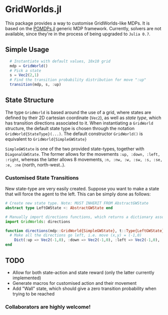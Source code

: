 # GridWorlds.jl

This package provides a way to customise GridWorlds-like MDPs. It is based on the [POMDPs.jl](https://github.com/JuliaPOMDP/POMDPs.jl) generic MDP framework.
Currently, solvers are not available, since they're in the process of being upgraded to `Julia 0.7`.

## Simple Usage

```julia
  # Instantiate with default values, 10x10 grid
  mdp = GridWorld() 
  # Pick a state
  s = Vec2(2,1)
  # Find the transition probability distribution for move ":up"
  transition(mdp, s, :up)
```
## State Structure

The type `GridWorld` is based around the use of a grid, where states are defined by their 2D cartesian coordinate (`Vec2`), as well as _state type_, which has transition directions associated to it. When instantiating a `GridWorld` structure, the default state type is chosen through the notation `GridWorld{StateType}(...)`. The default constructor `GridWorld()` is equivalent to `GridWorld{SimpleGWState}`

`SimpleGWState` is one of the two provided state-types, together with `DiagonalGWState`. The former allows for the movements `:up, :down, :left, :right`, whereas the latter allows 8 movements, `:n, :nw, :w, :sw, :s, :se, :e, :ne` (north, north-west..). 

### Customised State Transitions

New state-type are very easily created. Suppose you want to make a state that will force the agent to the left. This can be simply done as follows:

```julia
# Create new state type. Note: MUST INHERIT FROM AbstractGWState
abstract type LeftGWState <: AbstractGWState end

# Manually import directions functions, which returns a dictionary associating an action to the direction.
import GridWorlds: directions

function directions(mdp::GridWorld{SimpleGWState}, t::Type{LeftGWState})
  # Make all the directions go left, i.e. move (x,y) = (-1,0)
	Dict(:up => Vec2(-1,0), :down => Vec2(-1,0), :left => Vec2(-1,0), :right => Vec2(-1,0))
end
```


## TODO
- Allow for both state-action and state reward (only the latter currently implemented)
- Generate macros for customised action and their movement
- Add "Wall" state, which should give a zero transition probability when trying to be reached

### Collaborators are highly welcome!
